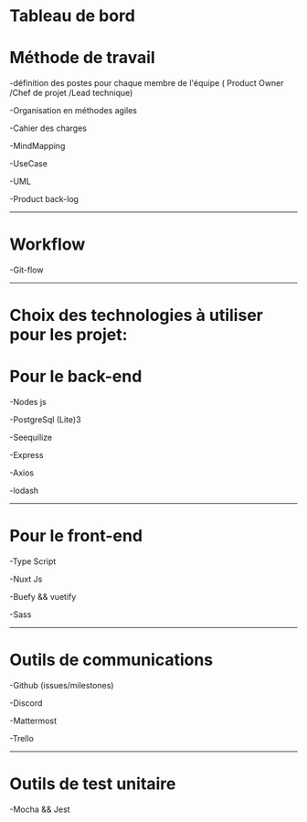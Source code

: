 # Tableau de bord 


# Méthode de travail 
-définition des postes pour chaque membre de l'équipe ( Product Owner /Chef de projet /Lead technique)

-Organisation en méthodes agiles 

-Cahier des charges

-MindMapping

-UseCase

-UML

-Product back-log
***

# Workflow
-Git-flow
***

# Choix des technologies à utiliser pour les projet:

# Pour le back-end
-Nodes js

-PostgreSql (Lite)3

-Seequilize 


-Express

-Axios

-lodash 

***
# Pour le front-end
-Type Script

-Nuxt Js

-Buefy && vuetify 

-Sass

***
# Outils de communications
-Github (issues/milestones)

-Discord

-Mattermost

-Trello

***
# Outils de test unitaire
-Mocha && Jest





